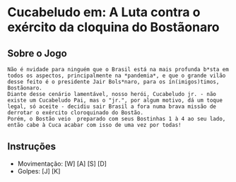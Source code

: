 # Cucabeludo em: A Luta contra o exército da cloquina do Bostãonaro

## Sobre o Jogo

	Não é nvidade para ninguém que o Brasil está na mais profunda b*sta em todos os aspectos, principalmente na *pandemia*, e que o grande vilão desse feito é o presidente Jair Bols*naro, para os ín(imigos)timos, Bostãonaro. 
	Diante desse cenário lamentável, nosso herói, Cucabeludo jr. - não existe um Cucabeludo Pai, mas o "jr.", por algum motivo, dá um toque legal, só aceite - decidiu sair Brasil a fora numa brava missão de derrotar o exército cloroquinado do Bostão. 
	Porém, o Bostão veio  preparado com seus Bostinhas 1 à 4 ao seu lado, então cabe à Cuca acabar com isso de uma vez por todas!     

## Instruções

- Movimentação: [W] [A] [S] [D]
- Golpes: [J] [K]

